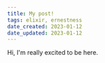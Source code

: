 ```yaml
---
title: My post!
tags: elixir, ernestness
date_created: 2023-01-12
date_updated: 2023-01-12
---
```


Hi, I'm really excited to be here.
